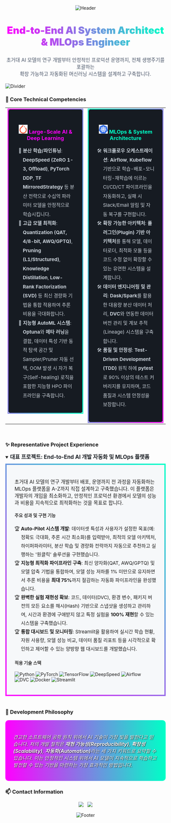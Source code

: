 <div id="header" align="center">
  <img src="https://capsule-render.vercel.app/api?type=venom&color=ff00ff,00ffc7&height=300&section=header&text=IRO's%20Tech%20Portfolio&fontSize=60&animation=twinkling&fontColor=ffffff&fontAlignY=38" alt="Header"/>
</div>

<div style="text-align: center; margin-top: 20px; margin-bottom: 20px;">
  <h2 style="font-weight: 900; font-size: 2.2em; background: linear-gradient(90deg, #ff00ff 0%, #00ffc7 100%); -webkit-background-clip: text; color: transparent;">
    End-to-End AI System Architect & MLOps Engineer
  </h2>
  <p style="font-size: 1.1em; color: #4a5568;">
    초거대 AI 모델의 연구 개발부터 안정적인 프로덕션 운영까지, 전체 생명주기를 포괄하는<br/>확장 가능하고 자동화된 머신러닝 시스템을 설계하고 구축합니다.
  </p>
</div>

<img src="https://capsule-render.vercel.app/api?type=waving&color=ff00ff,00ffc7&height=70&section=title&width=100%" alt="Divider"/>

### **🚀 Core Technical Competencies**

<table width="100%" cellspacing="20" cellpadding="0" style="border: none;">
  <tr valign="top">
    <td width="50%">
      <div style="background-color: #161b22; border-image: linear-gradient(to bottom right, #ff00ff, #00ffc7) 1; border-width: 3px; border-style: solid; border-radius: 15px; padding: 25px; height: 100%;">
        <h3 align="center" style="font-weight: bold; color: #ff00ff;">
          <img src="https://raw.githubusercontent.com/devicons/devicon/master/icons/pytorch/pytorch-original.svg" alt="PyTorch" width="28" height="28"/>
          Large-Scale AI & Deep Learning
        </h3>
        <ul style="list-style-type: '🤖 '; padding-left: 20px; font-size: 15px; line-height: 1.9; color: #c9d1d9;">
          <li><b>분산 학습/파인튜닝</b>: <strong>DeepSpeed (ZeRO 1-3, Offload)</strong>, <strong>PyTorch DDP</strong>, <strong>TF MirroredStrategy</strong> 등 분산 전략으로 수십억 파라미터 모델을 안정적으로 학습시킵니다.</li>
          <li><b>고급 모델 최적화</b>: <strong>Quantization (QAT, 4/8-bit, AWQ/GPTQ)</strong>, <strong>Pruning (L1/Structured)</strong>, <strong>Knowledge Distillation</strong>, <strong>Low-Rank Factorization (SVD)</strong> 등 최신 경량화 기법을 통합 적용하여 추론 비용을 극대화합니다.</li>
          <li><b>지능형 AutoML 시스템</b>: <strong>Optuna</strong>와 <strong>메타 러닝</strong>을 결합, 데이터 특성 기반 동적 탐색 공간 및 Sampler/Pruner 자동 선택, OOM 발생 시 자가 복구(Self-healing) 로직을 포함한 지능형 HPO 파이프라인을 구축합니다.</li>
        </ul>
      </div>
    </td>
    <td width="50%">
      <div style="background-color: #161b22; border-image: linear-gradient(to bottom right, #00ffc7, #ff00ff) 1; border-width: 3px; border-style: solid; border-radius: 15px; padding: 25px; height: 100%;">
        <h3 align="center" style="font-weight: bold; color: #00ffc7;">
          <img src="https://raw.githubusercontent.com/devicons/devicon/master/icons/kubernetes/kubernetes-plain.svg" alt="Kubernetes" width="28" height="28"/>
          MLOps & System Architecture
        </h3>
        <ul style="list-style-type: '🛠️ '; padding-left: 20px; font-size: 15px; line-height: 1.9; color: #c9d1d9;">
          <li><b>워크플로우 오케스트레이션</b>: <strong>Airflow</strong>, <strong>Kubeflow</strong> 기반으로 학습-배포-모니터링-재학습에 이르는 CI/CD/CT 파이프라인을 자동화하고, 실패 시 Slack/Email 알림 및 자동 복구를 구현합니다.</li>
          <li><b>확장 가능한 아키텍처</b>: <strong>플러그인(Plugin) 기반 아키텍처</strong>를 통해 모델, 데이터로더, 최적화 모듈 등을 코드 수정 없이 확장할 수 있는 유연한 시스템을 설계합니다.</li>
          <li><b>데이터 엔지니어링 및 관리</b>: <strong>Dask/Spark</strong>를 활용한 대용량 분산 데이터 처리, <strong>DVC</strong>와 연동한 데이터 버전 관리 및 계보 추적(Lineage) 시스템을 구축합니다.</li>
          <li><b>품질 및 안정성</b>: <strong>Test-Driven Development (TDD)</strong> 원칙 하에 <strong>pytest</strong>로 90% 이상의 테스트 커버리지를 유지하며, 코드 품질과 시스템 안정성을 보장합니다.</li>
        </ul>
      </div>
    </td>
  </tr>
</table>
<br>

### ✨ **Representative Project Experience**
<details open>
<summary>
  <strong style="font-size: 1.2em; color: #1f2328;">
    대표 프로젝트: End-to-End AI 개발 자동화 및 MLOps 플랫폼
  </strong>
</summary>
<div style="background-color: #f6f8fa; border-image: linear-gradient(45deg, #ff00ff, #00ffc7) 1; border-width: 4px; border-style: solid; border-radius: 15px; padding: 25px; margin-top: 10px;">
  <p style="font-size: 1.1em;">
    초거대 AI 모델의 연구 개발부터 배포, 운영까지 전 과정을 자동화하는 MLOps 플랫폼을 A-Z까지 직접 설계하고 구축했습니다. 이 플랫폼은 개발자의 개입을 최소화하고, 안정적인 프로덕션 환경에서 모델의 성능과 비용을 지속적으로 최적화하는 것을 목표로 합니다.
  </p>
  <h4 style="font-weight: bold; color: #333;">주요 성과 및 구현 기능</h4>
  <ul style="list-style-type: '🏆 '; padding-left: 20px; font-size: 15px; line-height: 1.8;">
    <li><strong>Auto-Pilot 시스템 개발</strong>: 데이터셋 특성과 사용자가 설정한 목표(예: 정확도 극대화, 추론 시간 최소화)를 입력받아, 최적의 모델 아키텍처, 하이퍼파라미터, 분산 학습 및 경량화 전략까지 자동으로 추천하고 실행하는 '원클릭' 솔루션을 구현했습니다.</li>
    <li><strong>지능형 최적화 파이프라인 구축</strong>: 최신 양자화(QAT, AWQ/GPTQ) 및 모델 압축 기법을 통합하여, 모델 성능 저하를 1% 미만으로 유지하면서 추론 비용을 <strong>최대 75%</strong>까지 절감하는 자동화 파이프라인을 완성했습니다.</li>
    <li><strong>완벽한 실험 재현성 확보</strong>: 코드, 데이터(DVC), 환경 변수, 패키지 버전의 모든 요소를 해시(Hash) 기반으로 스냅샷을 생성하고 관리하여, 시간과 환경에 구애받지 않고 특정 실험을 <strong>100% 재현</strong>할 수 있는 시스템을 구축했습니다.</li>
    <li><strong>통합 대시보드 및 모니터링</strong>: Streamlit을 활용하여 실시간 학습 현황, 자원 사용량, 모델 성능 비교, 데이터 품질 리포트 등을 시각적으로 확인하고 제어할 수 있는 양방향 웹 대시보드를 개발했습니다.</li>
  </ul>
  <h4 style="font-weight: bold; color: #333;">적용 기술 스택</h4>
  <p>
    <img src="https://img.shields.io/badge/Python-3776AB?style=for-the-badge&logo=python&logoColor=white" alt="Python"/> <img src="https://img.shields.io/badge/PyTorch-EE4C2C?style=for-the-badge&logo=pytorch&logoColor=white" alt="PyTorch"/> <img src="https://img.shields.io/badge/TensorFlow-FF6F00?style=for-the-badge&logo=tensorflow&logoColor=white" alt="TensorFlow"/> <img src="https://img.shields.io/badge/DeepSpeed-007ACC?style=for-the-badge" alt="DeepSpeed"/> <img src="https://img.shields.io/badge/Airflow-017CEE?style=for-the-badge&logo=apacheairflow&logoColor=white" alt="Airflow"/> <img src="https://img.shields.io/badge/DVC-13ADC7?style=for-the-badge&logo=dvc&logoColor=white" alt="DVC"/> <img src="https://img.shields.io/badge/Docker-2496ED?style=for-the-badge&logo=docker&logoColor=white" alt="Docker"/> <img src="https://img.shields.io/badge/Streamlit-FF4B4B?style=for-the-badge&logo=streamlit&logoColor=white" alt="Streamlit"/>
  </p>
</div>
</details>
<br>

### 💬 **Development Philosophy**
<div style="background: linear-gradient(90deg, #ff00ff, #00ffc7); border-radius: 10px; padding: 25px; color: white;">
  <p style="font-style: italic; font-size: 1.1em; text-shadow: 1px 1px 2px black;">견고한 소프트웨어 공학 원칙 위에서 AI 기술이 가장 빛을 발한다고 믿습니다. 저의 개발 철학은 <strong>재현 가능성(Reproducibility)</strong>, <strong>확장성(Scalability)</strong>, <strong>자동화(Automation)</strong>라는 세 가지 키워드로 요약할 수 있습니다. 이는 안정적인 시스템 위에서 AI 모델이 지속적으로 학습하고 발전할 수 있는 기반을 마련하는 가장 효과적인 방법입니다.</p>
</div>

### 📫 **Contact Information**
<p align="center">
  <a href="mailto:ATMOSPHERE.SHIRO@gmail.com"><img src="https://img.shields.io/badge/Gmail-ATMOSPHERE.SHIRO-D14836?style=for-the-badge&logo=gmail&logoColor=white"/></a>
  &nbsp;
  <a href="https://linkedin.com/in/your-linkedin-id"><img src="https://img.shields.io/badge/LinkedIn-Connect-0A66C2?style=for-the-badge&logo=linkedin&logoColor=white"/></a>
</p>

<div id="footer" align="center">
  <img src="https://capsule-render.vercel.app/api?type=waving&color=ff00ff,00ffc7&height=200&section=footer" alt="Footer"/>
</div>
